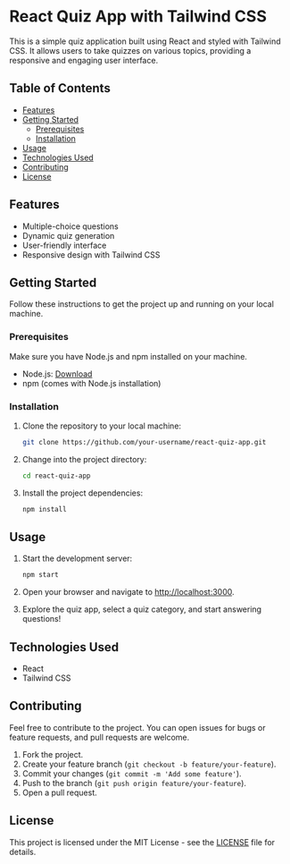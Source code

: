 # React Quiz App with Tailwind CSS

This is a simple quiz application built using React and styled with Tailwind CSS. It allows users to take quizzes on various topics, providing a responsive and engaging user interface.

## Table of Contents

- [Features](#features)
- [Getting Started](#getting-started)
  - [Prerequisites](#prerequisites)
  - [Installation](#installation)
- [Usage](#usage)
- [Technologies Used](#technologies-used)
- [Contributing](#contributing)
- [License](#license)

## Features

- Multiple-choice questions
- Dynamic quiz generation
- User-friendly interface
- Responsive design with Tailwind CSS

## Getting Started

Follow these instructions to get the project up and running on your local machine.

### Prerequisites

Make sure you have Node.js and npm installed on your machine.

- Node.js: [Download](https://nodejs.org/)
- npm (comes with Node.js installation)

### Installation

1. Clone the repository to your local machine:

   ```bash
   git clone https://github.com/your-username/react-quiz-app.git
   ```

2. Change into the project directory:

   ```bash
   cd react-quiz-app
   ```

3. Install the project dependencies:

   ```bash
   npm install
   ```

## Usage

1. Start the development server:

   ```bash
   npm start
   ```

2. Open your browser and navigate to [http://localhost:3000](http://localhost:3000).

3. Explore the quiz app, select a quiz category, and start answering questions!

## Technologies Used

- React
- Tailwind CSS

## Contributing

Feel free to contribute to the project. You can open issues for bugs or feature requests, and pull requests are welcome.

1. Fork the project.
2. Create your feature branch (`git checkout -b feature/your-feature`).
3. Commit your changes (`git commit -m 'Add some feature'`).
4. Push to the branch (`git push origin feature/your-feature`).
5. Open a pull request.

## License

This project is licensed under the MIT License - see the [LICENSE](LICENSE) file for details.

